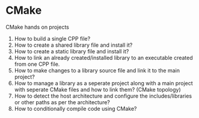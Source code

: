 # CMake
CMake hands on projects

1. How to build a single CPP file?
2. How to create a shared library file and install it?
3. How to create a static library file and install it?
4. How to link an already created/installed library to an executable created from one CPP file.
5. How to make changes to a library source file and link it to the main project?
6. How to manage a library as a seperate project along with a main project with seperate CMake files and how to link them? (CMake topology)
7. How to detect the host architecture and configure the includes/libraries or other paths as per the architecture?
8. How to conditionally compile code using CMake?
